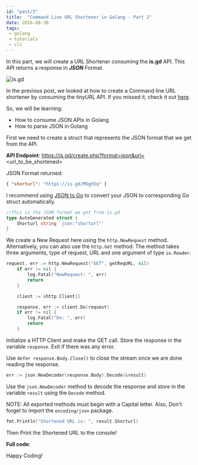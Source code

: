 ```yaml
---
id: "post/3"
title:  "Command Line URL Shortener in Golang - Part 2"
date: 2016-08-30
tags:
 - golang
 - tutorials
 - cli
---
```


<!-- Excerpt Start -->
In this part, we will create a URL Shortener consuming the **is.gd** API. This API returns a response in _**JSON**_ Format.
<!-- Excerpt End -->

![is.gd](/img/isgd.jpg)

In the previous post, we looked at how to create a Command line URL shortener by consuming the tinyURL API.
If you missed it, check it out [here](/2016/08/26/A-command-line-URL-Shortener-in-Golang.html).

So, we will be learning:

 - How to consume JSON APIs in Golang
 - How to parse JSON in Golang

First we need to create a struct that represents the
JSON format that we get from the API.



**API Endpoint**: https://is.gd/create.php?format=json&url=<url_to_be_shortened>

JSON Format returned:

```json
{ "shorturl": "https://is.gd/MOgh5q" }
```

I recommend using [JSON to Go](https://mholt.github.io/json-to-go/) to convert your JSON to corresponding Go struct automatically.


```go
//This is the JSON format we get from is.gd
type AutoGenerated struct {
	Shorturl string `json:"shorturl"`
}
```
We create a New Request here using the `http.NewRequest` method. Alternatively, you can also use the `http.Get` method.
The method takes three arguments, type of request, URL and one argument of type `io.Reader`.

```go
request, err := http.NewRequest("GET", getReqURL, nil)
	if err != nil {
		log.Fatal("NewRequest: ", err)
		return
	}

	client := &http.Client{}

	response, err := client.Do(request)
	if err != nil {
		log.Fatal("Do: ", err)
		return
	}
```

Initialize a HTTP Client and make the GET call. Store the response in the variable `response`. Exit if there was any error.

Use `defer response.Body.Close()` to close the stream once we are done reading the response.

```go
err := json.NewDecoder(response.Body).Decode(&result)
```

Use the `json.NewDecoder` method to decode the response and store in the variable `result` using the `Decode` method.

NOTE: All exported methods must begin with a Capital letter. Also, Don't forget to import the `encoding/json` package.

```go
fmt.Println("Shortened URL is: ", result.Shorturl)
```
Then Print the Shortened URL to the console!

**Full code**:

<script src="https://gist.github.com/manojkarthick/dd907891fa4b1e1fd9ba2d493c620b0a.js"></script>

Happy Coding!


